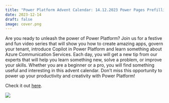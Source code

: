 ```yaml
---
title: "Power Platform Advent Calendar: 14.12.2023 Power Pages Prefilling Forms"
date: 2023-12-14
draft: false
image: cover.png
---
```


Are you ready to unleash the power of Power Platform? Join us for a festive and fun video series that will show you how to create amazing apps, govern your tenant, introduce Copilot in Power Platform and learn something about Azure Communication Services. Each day, you will get a new tip from our experts that will help you learn something new, solve a problem, or improve your skills. Whether you are a beginner or a pro, you will find something useful and interesting in this advent calendar. Don't miss this opportunity to power up your productivity and creativity with Power Platform!

Check it out [here](https://youtu.be/-brK9SDi43I).

[![](video.png)](https://youtu.be/-brK9SDi43I)